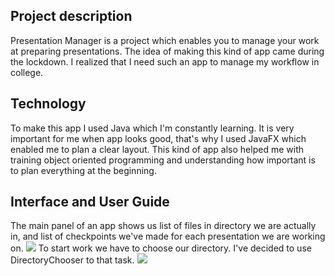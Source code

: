 ## Project description
Presentation Manager is a project which enables you to manage your work at preparing presentations.
The idea of making this kind of app came during the lockdown. I realized that I need such an app to manage my workflow in college.

## Technology
To make this app I used Java which I'm constantly learning. It is very important for me when app looks good, that's why I used JavaFX which enabled me to plan a clear layout. This kind of app also helped me with training object oriented programming and understanding how important is to plan everything at the beginning.

## Interface and User Guide
The main panel of an app shows us list of files in directory we are actually in, and list of checkpoints we've made for each presentation we are working on.
<img src="https://user-images.githubusercontent.com/67383292/86048989-a31e2300-ba51-11ea-98c7-43ad6eaa98f0.PNG"></img>
To start work we have to choose our directory. I've decided to use DirectoryChooser to that task.
<img src="https://user-images.githubusercontent.com/67383292/86048993-a3b6b980-ba51-11ea-9e3b-a393b839700a.png"></img>
